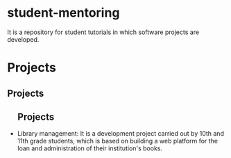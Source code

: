 # student-mentoring
It is a repository for student tutorials in which software projects are developed.

# Projects
<h2>Projects</h2>
<ul>
    <h2>Projects</h2>
    <li>Library management: It is a development project carried out by 10th and 11th grade students, which is based on building a web platform for the loan and administration of their institution's books.
    </li>
</ul>
